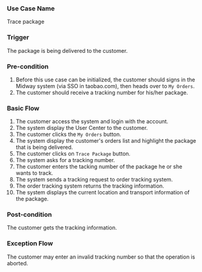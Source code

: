 ### Use Case Name
Trace package

### Trigger
The package is being delivered to the customer.

### Pre-condition
1. Before this use case can be initialized, the customer should signs in the Midway system (via SSO in taobao.com), then heads over to `My Orders`.
2. The customer should receive a tracking number for his/her package.

### Basic Flow
1. The customer access the system and login with the account.
2. The system display the User Center to the customer.
3. The customer clicks the `My Orders` button.
4. The system display the customer's orders list and highlight the package that is being delivered.
5. The customer clicks on `Trace Package` button.
6. The system asks for a tracking number.
7. The customer enters the tacking number of the package he or she wants to track.
8. The system sends a tracking request to order tracking system.
9. The order tracking system returns the tracking information. 
10. The system displays the current location and transport information of the package.

### Post-condition
The customer gets the tracking information.

### Exception Flow
The customer may enter an invalid tracking number so that the operation is aborted.